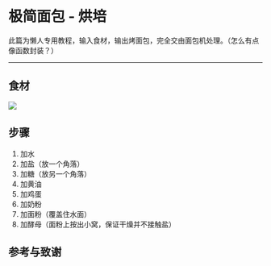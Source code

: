 # 极简面包 - 烘培

此篇为懒人专用教程，输入食材，输出烤面包，完全交由面包机处理。（怎么有点像函数封装？）

---



## 食材

![](https://cdn.jsdelivr.net/gh/linyuxuanlin/Wiki-media/img/20200215121030.png)



## 步骤

1. 加水
2. 加盐（放一个角落）
3. 加糖（放另一个角落）
4. 加黄油
5. 加鸡蛋
6. 加奶粉
7. 加面粉（覆盖住水面）
8. 加酵母（面粉上按出小窝，保证干燥并不接触盐）

## 参考与致谢

